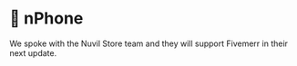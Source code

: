 # 📳 nPhone

We spoke with the Nuvil Store team and they will support Fivemerr in their next update.
